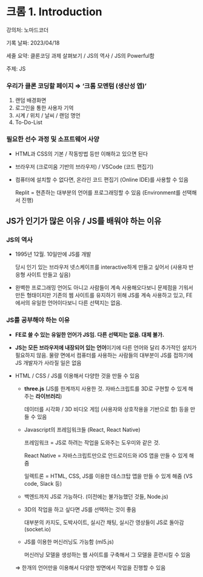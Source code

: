 # 크롬 1. Introduction

강의처: 노마드코더

기록 날짜: 2023/04/18

세줄 요약: 클론코딩 과제 살펴보기 / JS의 역사 / JS의 Powerful함

주제: JS

### 우리가 클론 코딩할 페이지 ⇒ ‘크롬 모멘텀 (생산성 앱)’

1. 랜덤 배경화면
2. 로그인을 통한 사용자 기억
3. 시계 / 위치 / 날씨 / 랜덤 명언
4. To-Do-List

### 필요한 선수 과정 및 소프트웨어 사양

- HTML과 CSS의 기본 / 작동방법 등만 이해하고 있으면 된다
- 브라우저 (크로미움 기반의 브라우저) / VSCode (코드 편집기)
- 컴퓨터에 설치할 수 없다면, 온라인 코드 편집기 (Online IDE)를 사용할 수 있음
    
    Replit = 현존하는 대부분의 언어를 프로그래밍할 수 있음 (Environment를 선택해서 진행)
    

## JS가 인기가 많은 이유 / JS를 배워야 하는 이유

### JS의 역사

- 1995년 12월. 10일만에 JS를 개발
    
    당시 인기 있는 브라우저 넷스케이프를 interactive하게 만들고 싶어서
    (사용자 반응형 사이트 만들고 싶음)
    
- 완벽한 프로그래밍 언어도 아니고 사람들이 계속 사용해오다보니 문제점을 기워서 만든 형태이지만 기존의 웹 사이트를 유지하기 위해 JS를 계속 사용하고 있고, FE에서의 유일한 언어이다보니 다른 선택지는 없음.

### JS를 공부해야 하는 이유

- **FE로 쓸 수 있는 유일한 언어가 JS임. 다른 선택지는 없음. 대체 불가.**
- **JS는 모든 브라우저에 내장되어 있는 언어**이기에 다른 언어와 달리 추가적인 설치가 필요하지 않음. 물량 면에서 컴퓨터를 사용하는 사람들의 대부분이 JS를 접하기에 JS 개발자가 사라질 일은 없음
- HTML / CSS / JS를 이용해서 다양한 것을 만들 수 있음
    - **three.js** (JS를 한계까지 사용한 것. 자바스크립트를 3D로 구현할 수 있게 해주는 **라이브러리**)
        
        데이터를 시각화 / 3D 비디오 게임 (사용자와 상호작용을 기반으로 함) 등을 만들 수 있음
        
    - Javascript의 프레임워크들 (React, React Native)
        
        프레임워크 = JS로 하려는 작업을 도와주는 도우미와 같은 것.
        
        React Native = 자바스크립트만으로 안드로이드와 iOS 앱을 만들 수 있게 해줌
        
        일렉트론 = HTML, CSS, JS를 이용한 데스크탑 앱을 만들 수 있게 해줌 (VS code, Slack 등)
        
    - 백엔드까지 JS로 가능하다. (이전에는 불가능했던 것들, Node.js)
    - 3D의 작업을 하고 싶다면 JS를 선택하는 것이 좋음
        
        대부분의 카지도, 도박사이트, 실시간 채팅, 실시간 영상들이 JS로 돌아감 (socket.io)
        
    - JS를 이용한 머신러닝도 가능함 (ml5.js)
        
        머신러닝 모델을 생성하는 웹 사이트를 구축해서 그 모델을 훈련시킬 수 있음
        
    
    ⇒ 한개의 언어만을 이용해서 다양한 방면에서 작업을 진행할 수 있음